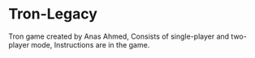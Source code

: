 # Tron-Legacy
Tron game created by Anas Ahmed, Consists of single-player and two-player mode, Instructions are in the game.
